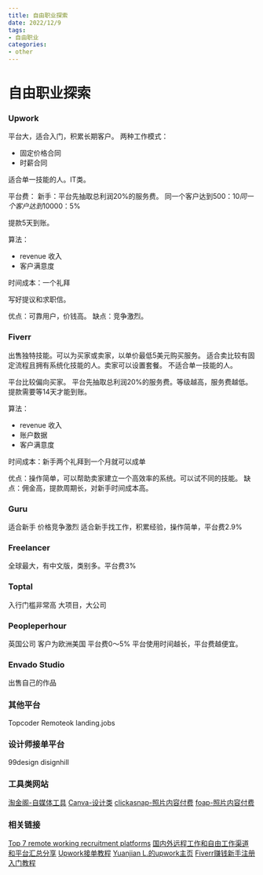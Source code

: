 ```yaml
---
title: 自由职业探索
date: 2022/12/9
tags:
- 自由职业
categories:
- other
---
```


# 自由职业探索

### Upwork
平台大，适合入门，积累长期客户。
两种工作模式：
- 固定价格合同
- 时薪合同

适合单一技能的人。IT类。

平台费：
新手：平台先抽取总利润20%的服务费。
同一个客户达到$500：10%.
同一个客户达到$10000：5%

提款5天到账。

算法：
- revenue 收入
- 客户满意度
  
时间成本：一个礼拜

写好提议和求职信。

优点：可靠用户，价钱高。
缺点：竞争激烈。

### Fiverr
出售独特技能。可以为买家或卖家，以单价最低5美元购买服务。
适合卖比较有固定流程且拥有系统化技能的人。卖家可以设置套餐。
不适合单一技能的人。

平台比较偏向买家。
平台先抽取总利润20%的服务费。等级越高，服务费越低。提款需要等14天才能到账。

算法：
- revenue 收入
- 账户数据
- 客户满意度

时间成本：新手两个礼拜到一个月就可以成单

优点：操作简单，可以帮助卖家建立一个高效率的系统。可以试不同的技能。
缺点：佣金高，提款周期长，对新手时间成本高。

### Guru
适合新手
价格竞争激烈
适合新手找工作，积累经验，操作简单，平台费2.9%

### Freelancer
全球最大，有中文版，类别多。平台费3%

### Toptal
入行门槛非常高
大项目，大公司

### Peopleperhour
英国公司
客户为欧洲美国
平台费0～5%
平台使用时间越长，平台费越便宜。

### Envado Studio
出售自己的作品

### 其他平台
Topcoder
Remoteok
landing.jobs

### 设计师接单平台
99design
disignhill 

### 工具类网站
[淘金阁-自媒体工具](http://www.51taojinge.com/)
[Canva-设计类](https://www.canva.com/zh_cn/)
[clickasnap-照片内容付费](https://www.clickasnap.com/)
[foap-照片内容付费](https://www.foap.com/)

### 相关链接
[Top 7 remote working recruitment platforms](https://flydesk.com/insights/top-7-remote-working-recruitment-platforms/)
[国内外远程工作和自由工作渠道和平台汇总分享](https://zhuanlan.zhihu.com/p/64802905)
[Upwork接单教程](https://www.topworker.cn/2191.html)
[Yuanjian L.的upwork主页](https://www.upwork.com/freelancers/~012214242f1eee2a3a)
[Fiverr赚钱新手注册入门教程](https://www.nettsz.com/1949.html)


